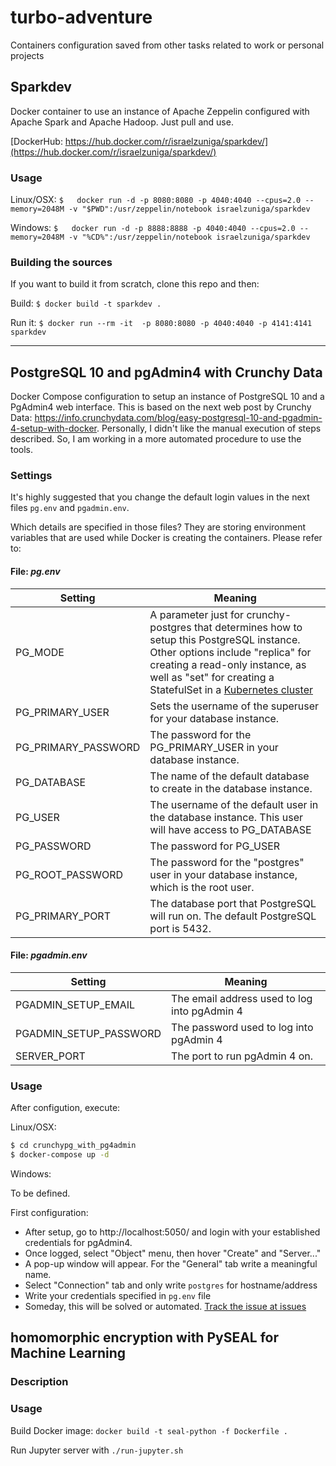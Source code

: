 # turbo-adventure
Containers configuration saved from other tasks related to work or personal projects


## Sparkdev

Docker container to use an instance of Apache Zeppelin configured with Apache Spark and Apache Hadoop. Just pull and use.

[DockerHub: https://hub.docker.com/r/israelzuniga/sparkdev/](https://hub.docker.com/r/israelzuniga/sparkdev/)


### Usage
Linux/OSX:
`$   docker run -d -p 8080:8080 -p 4040:4040 --cpus=2.0 --memory=2048M -v "$PWD":/usr/zeppelin/notebook israelzuniga/sparkdev`

Windows:
`$   docker run -d -p 8888:8888 -p 4040:4040 --cpus=2.0 --memory=2048M -v "%CD%":/usr/zeppelin/notebook israelzuniga/sparkdev`


### Building the sources

If you want to build it from scratch, clone this repo and then:

Build:
`$ docker build -t sparkdev .`



Run it:
`$ docker run --rm -it  -p 8080:8080 -p 4040:4040 -p 4141:4141 sparkdev`

---


## PostgreSQL 10 and pgAdmin4 with Crunchy Data  
Docker Compose configuration to setup an instance of PostgreSQL 10 and a PgAdmin4 web interface.
This is based on the next web post by Crunchy Data: https://info.crunchydata.com/blog/easy-postgresql-10-and-pgadmin-4-setup-with-docker. Personally, I didn't like the manual execution of steps described. So, I am working in a more automated procedure to use the tools.


### Settings

It's highly suggested that you change the default login values in the next files `pg.env` and `pgadmin.env`.

Which details are specified in those files? They are storing environment variables that are used while Docker is creating the containers. Please refer to:

#### File: *pg.env*

Setting | Meaning
-----|---------
PG_MODE | A parameter just for crunchy-postgres that determines how to setup this PostgreSQL instance.  Other options include "replica" for creating a read-only instance, as well as "set" for creating a StatefulSet in a [Kubernetes cluster](https://info.crunchydata.com/blog/deploying-postgresql-clusters-kubernetes-statefulsets)
PG_PRIMARY_USER | Sets the username of the superuser for your database instance.
PG_PRIMARY_PASSWORD | The password for the PG_PRIMARY_USER in your database instance.
PG_DATABASE | The name of the default database to create in the database instance.
PG_USER | The username of the default user in the database instance.  This user will have access to PG_DATABASE
PG_PASSWORD | The password for PG_USER
PG_ROOT_PASSWORD | The password for the "postgres" user  in your database instance, which is the root user.
PG_PRIMARY_PORT | The database port that PostgreSQL will run on.  The default PostgreSQL port is 5432.

#### File: *pgadmin.env*

Setting | Meaning
-----|---------
PGADMIN_SETUP_EMAIL | The email address used to log into pgAdmin 4
PGADMIN_SETUP_PASSWORD | The password used to log into pgAdmin 4
SERVER_PORT | The port to run pgAdmin 4 on.

### Usage
After configution, execute:

Linux/OSX:
```bash
$ cd crunchypg_with_pg4admin
$ docker-compose up -d
```

Windows:

To be defined.


First configuration:
* After setup, go to http://localhost:5050/ and login with your established credentials for pgAdmin4.
* Once logged, select "Object" menu, then hover "Create" and "Server..."
* A pop-up window will appear. For the "General" tab write a meaningful name.
* Select "Connection" tab and only write `postgres` for hostname/address
* Write your credentials specified in `pg.env` file
* Someday, this will be solved or automated. [Track the issue at issues](https://github.com/israelzuniga/turbo-adventure/issues/1)


## homomorphic encryption with PySEAL for Machine Learning

### Description


### Usage
Build Docker image:
`docker build -t seal-python -f Dockerfile .`


Run Jupyter server with `./run-jupyter.sh`
